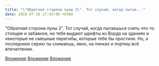 ```yaml
---
title: "\"Обратная сторона луны 2\". Тот случай, когда пытае..."
date: 2018-07-16 17:43:00 +0300
---
```


"Обратная сторона луны 2". Тот случай, когда пытаешься снять что-то стоящее и забавное, но тебя выдают шрифты из Ворда на зданиях и некоторые не смешные перегибы, которые тебе бы простили. Но, а последнюю серию ты снимаешь, явно, на пинках и портиш всё впечатление.


[Вложение](/assets/vk_photos/4/p1Cr2U19TWc.jpg)
[Вложение](/assets/vk_photos/2/Ok6FC6dD_-s.jpg)
[Вложение](/assets/vk_photos/1/JMoxa6d_Fts.jpg)

